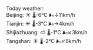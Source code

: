 Today weather:  
Beijing: ☀️ 🌡️-6°C 🌬️↓11km/h  
Tianjin: ☀️ 🌡️-3°C 🌬️→4km/h  
Shijiazhuang: ⛅️  🌡️-1°C 🌬️↙3km/h  
Tangshan: ☀️ 🌡️-2°C 🌬️↙8km/h  
